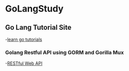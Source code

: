 # GoLangStudy

## Go Lang Tutorial Site
 -[learn go tutorials](https://stackify.com/learn-go-tutorials/)

### Golang Restful API using GORM and Gorilla Mux
 -[RESTful Web API](http://www.golangprograms.com/advance-programs/golang-restful-api-using-grom-and-gorilla-mux.html)
